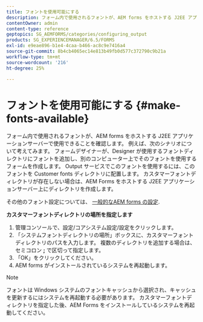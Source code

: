 ```yaml
---
title: フォントを使用可能にする
description: フォーム内で使用されるフォントが、AEM forms をホストする J2EE アプリケーションサーバーで使用できることを確認します。
contentOwner: admin
content-type: reference
geptopics: SG_AEMFORMS/categories/configuring_output
products: SG_EXPERIENCEMANAGER/6.5/FORMS
exl-id: e9eae896-b1e4-4caa-b466-ac8c9e7416a4
source-git-commit: 8b4cb4065ec14e813b49fb0d577c372790c9b21a
workflow-type: tm+mt
source-wordcount: '216'
ht-degree: 25%

---
```


# フォントを使用可能にする {#make-fonts-available}

フォーム内で使用されるフォントが、AEM forms をホストする J2EE アプリケーションサーバーで使用できることを確認します。 例えば、次のシナリオについて考えてみます。 フォームデザイナーが、Designer が使用するフォントディレクトリにフォントを追加し、別のコンピューター上でそのフォントを使用するフォームを作成します。 Output サービスでこのフォントを使用するには、このフォントを Customer fonts ディレクトリに配置します。 カスタマーフォントディレクトリが存在しない場合は、AEM Forms をホストする J2EE アプリケーションサーバー上にディレクトリを作成します。

その他のフォント設定については、 [一般的なAEM forms の設定](/help/forms/using/admin-help/configure-general-aem-forms-settings.md#configure-general-aem-forms-settings).

**カスタマーフォントディレクトリの場所を指定します**

1. 管理コンソールで、設定/コアシステム設定/設定をクリックします。
1. 「システムフォントディレクトリの場所」ボックスに、カスタマーフォントディレクトリのパスを入力します。 複数のディレクトリを追加する場合は、セミコロン **;** で区切って指定します。
1. 「OK」をクリックしてください。
1. AEM forms がインストールされているシステムを再起動します。

>[!NOTE]
>
>フォントは Windows システムのフォントキャッシュから選択され、キャッシュを更新するにはシステムを再起動する必要があります。 カスタマーフォントディレクトリを指定した後、AEM Forms をインストールしているシステムを再起動してください。
